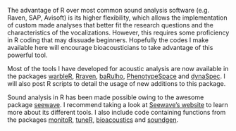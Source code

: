 The advantage of R over most common sound analysis software (e.g. Raven, SAP, Avisoft) is its higher flexibility, which allows the implementation of custom made analyses that better fit the research questions and the characteristics of the vocalizations. However, this requires some proficiency in R coding that may dissuade beginners. Hopefully the codes I make available here will encourage bioacousticians to take advantage of this powerful tool.

Most of the tools I have developed for acoustic analysis are now available in the packages [warbleR](https://marce10.github.io/warbleR), [Rraven](https://marce10.github.io/Rraven), [baRulho](https://marce10.github.io/baRulho), [PhenotypeSpace](https://marce10.github.io/PhenotypeSpace/) and [dynaSpec](https://marce10.github.io/dynaSpec/). I will also post R scripts to detail the usage of new additions to this package.

Sound analysis in R has been made possible owing to the awesome package [seewave](https://cran.r-project.org/package=seewave). I recommend taking a look at [Seewave’s website](http://rug.mnhn.fr/seewave) to learn more about its different tools. I also include code containing functions from the packages [monitoR](https://cran.r-project.org/package=monitoR), [tuneR](https://cran.r-project.org/package=tuneR), [bioacoustics](https://cran.r-project.org/package=bioacoustics) and [soundgen](https://cran.r-project.org/package=soundgen).
